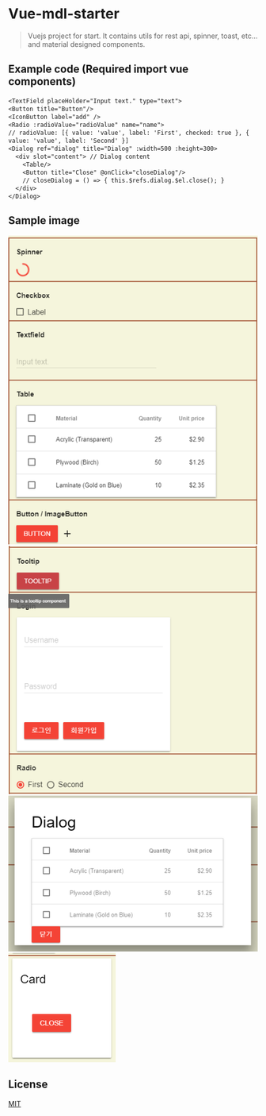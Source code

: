 # Vue-mdl-starter
 > Vuejs project for start. It contains utils for rest api, spinner, toast, etc... and material designed components.

## Example code (Required import vue components)
```
<TextField placeHolder="Input text." type="text">
<Button title="Button"/>
<IconButton label="add" />
<Radio :radioValue="radioValue" name="name"> 
// radioValue: [{ value: 'value', label: 'First', checked: true }, { value: 'value', label: 'Second' }]
<Dialog ref="dialog" title="Dialog" :width=500 :height=300>
  <div slot="content"> // Dialog content
    <Table/>
    <Button title="Close" @onClick="closeDialog"/> 
    // closeDialog = () => { this.$refs.dialog.$el.close(); }
  </div>
</Dialog>
```
## Sample image
 <img src="https://github.com/lsj234027/vue-mdl-starter/blob/development/screenshot/mdl-compoenent-1.PNG"/>
 <img src="https://github.com/lsj234027/vue-mdl-starter/blob/development/screenshot/mdl-compoenent-2.PNG"/>
 <img src="https://github.com/lsj234027/vue-mdl-starter/blob/development/screenshot/mdl-compoenent-3.PNG"/>
 <img src="https://github.com/lsj234027/vue-mdl-starter/blob/development/screenshot/mdl-compoenent-4.PNG"/>

## License

[MIT](http://opensource.org/licenses/MIT)
